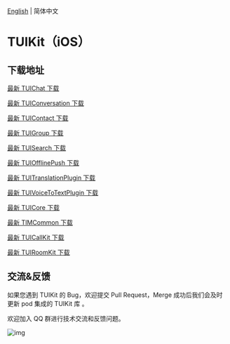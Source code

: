 [English](./README.md) | 简体中文

# TUIKit（iOS）

## 下载地址

[最新 TUIChat 下载](https://im.sdk.cloud.tencent.cn/download/tuikit/7.6.5011/ios/TUIChat.zip)

[最新 TUIConversation 下载](https://im.sdk.cloud.tencent.cn/download/tuikit/7.6.5011/ios/TUIConversation.zip)

[最新 TUIContact 下载](https://im.sdk.cloud.tencent.cn/download/tuikit/7.6.5011/ios/TUIContact.zip)

[最新 TUIGroup 下载](https://im.sdk.cloud.tencent.cn/download/tuikit/7.6.5011/ios/TUIGroup.zip)

[最新 TUISearch 下载](https://im.sdk.cloud.tencent.cn/download/tuikit/7.6.5011/ios/TUISearch.zip)

[最新 TUIOfflinePush 下载](https://im.sdk.cloud.tencent.cn/download/tuikit/7.6.5011/ios/TUIOfflinePush.zip)

[最新 TUITranslationPlugin 下载](https://im.sdk.cloud.tencent.cn/download/tuikit/7.6.5011/ios/TUITranslationPlugin.zip)

[最新 TUIVoiceToTextPlugin 下载](https://im.sdk.cloud.tencent.cn/download/tuikit/7.6.5011/ios/TUIVoiceToTextPlugin.zip)

[最新 TUICore 下载](https://im.sdk.cloud.tencent.cn/download/tuikit/7.6.5011/ios/TUICore.zip)

[最新 TIMCommon 下载](https://im.sdk.cloud.tencent.cn/download/tuikit/7.6.5011/ios/TIMCommon.zip)

[最新 TUICallKit 下载](https://im.sdk.cloud.tencent.cn/download/tuikit/7.6.5011/ios/TUICallKit.zip)

[最新 TUIRoomKit 下载](https://im.sdk.cloud.tencent.cn/download/tuikit/7.6.5011/ios/TUIRoomKit.zip)


## 交流&反馈

如果您遇到 TUIKit 的 Bug，欢迎提交  Pull Request，Merge 成功后我们会及时更新 pod 集成的 TUIKit 库 。

欢迎加入 QQ 群进行技术交流和反馈问题。

![img]( https://im.sdk.qcloud.com/tools/resource/officialwebsite/pictures/doc_tuikit_qq_group.jpg)
